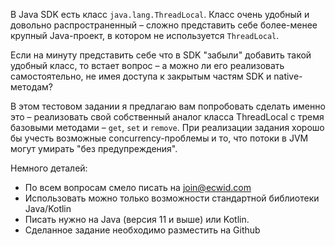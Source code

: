 В Java SDK есть класс `java.lang.ThreadLocal`. Класс очень удобный и довольно распространенный – сложно представить себе более-менее крупный Java-проект, в котором не используется `ThreadLocal`.


Если на минуту представить себе что в SDK "забыли" добавить такой удобный класс, то встает вопрос – а можно ли его реализовать самостоятельно, не имея доступа к закрытым частям SDK и native-методам?


В этом тестовом задании я предлагаю вам попробовать сделать именно это – реализовать свой собственный аналог класса ThreadLocal с тремя базовыми методами – `get`, `set` и `remove`. При реализации задания хорошо бы учесть возможные concurrency-проблемы и то, что потоки в JVM могут умирать "без предупреждения".


Немного деталей:
- По всем вопросам смело писать на join@ecwid.com
- Использовать можно только возможности стандартной библиотеки Java/Kotlin
- Писать нужно на Java (версия 11 и выше) или Kotlin.
- Сделанное задание необходимо разместить на Github
